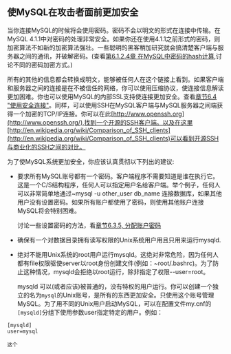 ## 使MySQL在攻击者面前更加安全
当你连接MySQL的时候将会使用密码。密码不会以明文的形式在连接中传输。在MySQL 4.1.1中对密码的处理非常安全。如果你还在使用4.1.1之前形式的密码，则加密算法不如新的加密算法强壮。一些聪明的黑客稍加研究就会搞清楚客户端与服务器之间的通讯，并破解密码。(查看[第6.1.2.4章 在MySQL中密码的hash计算](),讨论不同的密码加密方式。)

所有的其他的信息都会转换成明文，能够被任何人在这个链接上看到。如果客户端和服务器之间的连接是在不被信任的网络，你可以使用压缩协议，使连接信息解读更加困难。你也可以使用MySQL的内部SSL支持使连接更加安全。查看[章节6.4 "使用安全连接"]()。同样，可以使用SSH在MySQL客户端与MySQL服务器之间端获得一个加密的TCP/IP连接。你可以在此[http://www.openssh.org](http://www.openssh.org/),找到一个开源的SSH客户端。以及在这里[http://en.wikipedia.org/wiki/Comparison_of_SSH_clients](http://en.wikipedia.org/wiki/Comparison_of_SSH_clients)可以看到开源SSH与商业化的SSH之间的对比。

为了使MySQL系统更加安全，你应该认真贯彻以下列出的建议:

* 要求所有MySQL账号都有一个密码。客户端程序不需要知道是谁在执行它。这是一个C/S结构程序，任何人可以指定用户名给客户端。举个例子，任何人可以非常简单地通过~mysql -u other_user db_name 连接数据库，如果其他用户没有设置密码。如果所有账户都使用了密码，则使用其他账户连接MySQL将会特别困难。

	讨论一些设置密码的方法，看[章节6.3.5, 分配账户密码]()

* 确保有一个对数据目录拥有读写权限的Unix系统用户用且只用来运行mysqld.

* 绝对不能用Unix系统的root用户运行mysqld。这绝对非常危险，因为任何人都有file权限驱使server以root身份创建文件(例如：~root/.bashrc)。为了防止这种情况，mysqld会拒绝以root运行，除非指定了权限--user=root。

	mysqld 可以(或者应该)被普通的，没有特权的用户运行。你可以创建一个独立的名为`mysql`的Unix账号，是所有的东西更加安全。只使用这个账号管理MySQL。为了用不同的Unix用户启动MySQL，可以在配置文件my.cnf的`[mysqld]`分组下使用参数user指定特定的用户。例如：
	
```mysql
[mysqld]
user=mysql	
```
	
	这个